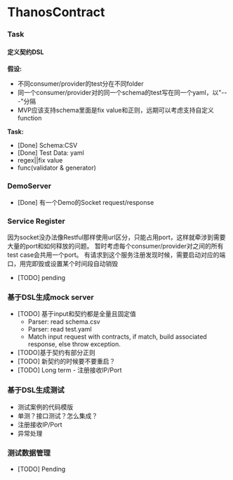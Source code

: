 # ThanosContract

### Task

#### 定义契约DSL

**假设:**
* 不同consumer/provider的test分在不同folder
* 同一个consumer/provider对的同一个schema的test写在同一个yaml，以"---"分隔
* MVP应该支持schema里面是fix value和正则，远期可以考虑支持自定义function

**Task:**
* [Done] Schema:CSV
* [Done] Test Data: yaml
* regex||fix value
* func(validator & generator)
	 
	
### DemoServer
* [Done] 有一个Demo的Socket request/response

### Service Register

因为socket没办法像Restful那样使用url区分，只能占用port，这样就牵涉到需要大量的port和如何释放的问题。
暂时考虑每个consumer/provider对之间的所有test case会共用一个port。
有请求到这个服务注册发现时候，需要启动对应的端口，用完即毁或设置某个时间段自动销毁

* [TODO] pending

### 基于DSL生成mock server
* [TODO] 基于input和契约都是全量且固定值
    * Parser: read schema.csv
    * Parser: read test.yaml
    * Match input request with contracts, if match, build associated response, else throw exception.	
* [TODO]基于契约有部分正则
* [TODO] 新契约的时候要不要重启？
* [TODO] Long term - 注册接收IP/Port
	
### 基于DSL生成测试
* 测试案例的代码模版  
* 单测？接口测试？怎么集成？
* 注册接收IP/Port
* 异常处理

	
### 测试数据管理
* [TODO] Pending

